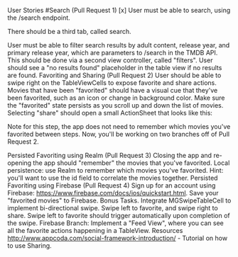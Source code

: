 User Stories
#Search (Pull Request 1)
[x] User must be able to search, using the /search endpoint.

There should be a third tab, called search.


User must be able to filter search results by adult content, release year, and primary release year, which are parameters to /search in the TMDB API. This should be done via a second view controller, called "filters". 
User should see a "no results found" placeholder in the table view if no results are found.
Favoriting and Sharing (Pull Request 2)
User should be able to swipe right on the TableViewCells to expose favorite and share actions. 
Movies that have been "favorited" should have a visual cue that they've been favorited, such as an icon or change in background color.
Make sure the "favorited" state persists as you scroll up and down the list of movies.
Selecting "share" should open a small ActionSheet that looks like this:


Note for this step, the app does not need to remember which movies you've favorited between steps.
Now, you'll be working on two branches off of Pull Request 2.

Persisted Favoriting using Realm (Pull Request 3)
Closing the app and re-opening the app should "remember" the movies that you've favorited.
Local persistence: use Realm to remember which movies you've favorited.
Hint: you'll want to use the id field to correlate the movies together.
Persisted Favoriting using Firebase (Pull Request 4)
Sign up for an account using Firebase: https://www.firebase.com/docs/ios/quickstart.html.
Save your "favorited movies" to Firebase.
Bonus Tasks.
Integrate MGSwipeTableCell to implement bi-directional swipe. Swipe left to favorite, and swipe right to share. Swipe left to favorite should trigger automatically upon completion of the swipe.
Firebase Branch: Implement a "Feed View", where you can see all the favorite actions happening in a TableView.
Resources
http://www.appcoda.com/social-framework-introduction/ - Tutorial on how to use Sharing.
